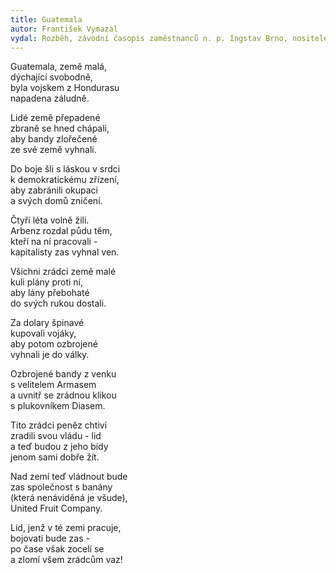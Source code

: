 ```yaml
---
title: Guatemala
autor: František Vymazal
vydal: Rozběh, závodní časopis zaměstnanců n. p. Ingstav Brno, nositele Řádu práce, 1954
---
```


Guatemala, země malá,   
dýchající svobodně,  
byla vojskem z Hondurasu   
napadena záludně.

Lidé země přepadené    
zbraně se hned chápali,   
aby bandy zlořečené    
ze své země vyhnali.

Do boje šli s láskou v srdci  
k demokratickému zřízení,  
aby zabránili okupaci     
a svých domů zničení.

Čtyři léta volně žili.    
Arbenz rozdal půdu těm,  
kteří na ní pracovali -   
kapitalisty zas vyhnal ven.

Všichni zrádci země malé   
kuli plány proti ní,    
aby lány přebohaté    
do svých rukou dostali.

Za dolary špinavé   
kupovali vojáky,   
aby potom ozbrojené    
vyhnali je do války.

Ozbrojené bandy z venku    
s velitelem Armasem    
a uvnitř se zrádnou klikou   
s plukovníkem Diasem.

Tito zrádci peněz chtiví   
zradili svou vládu - lid   
a teď budou z jeho bídy  
jenom sami dobře žít.

Nad zemí teď vládnout bude    
zas společnost s banány   
(která nenáviděná je všude),   
United Fruit Company.

Lid, jenž v té zemi pracuje,   
bojovati bude zas -     
po čase však zocelí se   
a zlomí všem zrádcům vaz!


